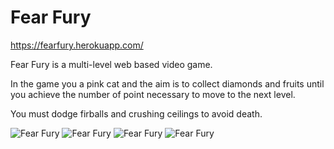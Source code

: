 
# Fear Fury

https://fearfury.herokuapp.com/

Fear Fury is a multi-level web based video game. 

In the game you a pink cat and the aim is to collect diamonds and fruits until you achieve the number of point necessary to move to the next level.

You must dodge firballs and crushing ceilings to avoid death. 


![Fear Fury](https://cloud.githubusercontent.com/assets/8497446/7171051/d2036d7e-e3a1-11e4-8014-c2a21d3dd172.png)
![Fear Fury](https://cloud.githubusercontent.com/assets/8497446/7171163/e7df3168-e3a2-11e4-8aaa-8d6bce9e26e5.png)
![Fear Fury](https://cloud.githubusercontent.com/assets/8497446/7171165/eb63e77a-e3a2-11e4-8771-e6b1df307247.png)
![Fear Fury](https://cloud.githubusercontent.com/assets/8497446/7171160/e37889da-e3a2-11e4-94c6-9ecee692b3ea.png)



